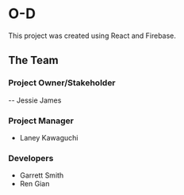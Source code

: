 # O-D

This project was created using React and Firebase.

## The Team

### Project Owner/Stakeholder
-- Jessie James

### Project Manager
 - Laney Kawaguchi

### Developers
 - Garrett Smith
 - Ren Gian
